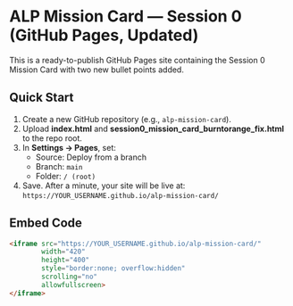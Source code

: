 
# ALP Mission Card — Session 0 (GitHub Pages, Updated)

This is a ready-to-publish GitHub Pages site containing the Session 0 Mission Card with two new bullet points added.

## Quick Start
1. Create a new GitHub repository (e.g., `alp-mission-card`).
2. Upload **index.html** and **session0_mission_card_burntorange_fix.html** to the repo root.
3. In **Settings → Pages**, set:
   - Source: Deploy from a branch
   - Branch: `main`
   - Folder: `/ (root)`
4. Save. After a minute, your site will be live at:
   `https://YOUR_USERNAME.github.io/alp-mission-card/`

## Embed Code
```html
<iframe src="https://YOUR_USERNAME.github.io/alp-mission-card/"
        width="420"
        height="400"
        style="border:none; overflow:hidden"
        scrolling="no"
        allowfullscreen>
</iframe>
```
